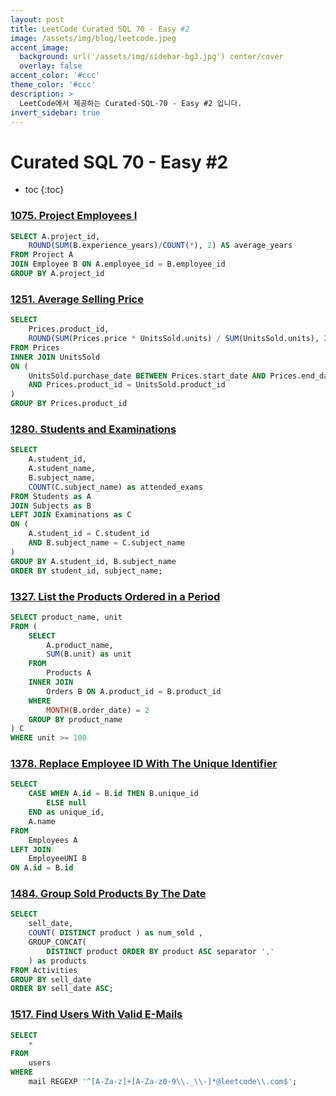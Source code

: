 ```yaml
---
layout: post
title: LeetCode Curated SQL 70 - Easy #2
image: /assets/img/blog/leetcode.jpeg
accent_image: 
  background: url('/assets/img/sidebar-bg3.jpg') center/cover
  overlay: false
accent_color: '#ccc'
theme_color: '#ccc'
description: >
  LeetCode에서 제공하는 Curated-SQL-70 - Easy #2 입니다. 
invert_sidebar: true
---
```


# Curated SQL 70 - Easy #2

* toc
{:toc}



### [1075. Project Employees I](https://leetcode.com/problems/project-employees-i/description/)
```sql
SELECT A.project_id,
    ROUND(SUM(B.experience_years)/COUNT(*), 2) AS average_years
FROM Project A
JOIN Employee B ON A.employee_id = B.employee_id
GROUP BY A.project_id
```

### [1251. Average Selling Price](https://leetcode.com/problems/average-selling-price/description/)
```sql
SELECT
    Prices.product_id, 
    ROUND(SUM(Prices.price * UnitsSold.units) / SUM(UnitsSold.units), 2) as average_price
FROM Prices
INNER JOIN UnitsSold
ON (
    UnitsSold.purchase_date BETWEEN Prices.start_date AND Prices.end_date
    AND Prices.product_id = UnitsSold.product_id 
) 
GROUP BY Prices.product_id
```

### [1280. Students and Examinations]()
```sql
SELECT 
    A.student_id,
    A.student_name,
    B.subject_name,
    COUNT(C.subject_name) as attended_exams
FROM Students as A
JOIN Subjects as B
LEFT JOIN Examinations as C
ON (
    A.student_id = C.student_id 
    AND B.subject_name = C.subject_name
)
GROUP BY A.student_id, B.subject_name
ORDER BY student_id, subject_name;
```

### [1327. List the Products Ordered in a Period](https://leetcode.com/problems/list-the-products-ordered-in-a-period/description/)
```sql
SELECT product_name, unit
FROM (
    SELECT
        A.product_name,
        SUM(B.unit) as unit
    FROM
        Products A
    INNER JOIN
        Orders B ON A.product_id = B.product_id
    WHERE 
        MONTH(B.order_date) = 2
    GROUP BY product_name
) C
WHERE unit >= 100
```

### [1378. Replace Employee ID With The Unique Identifier](https://leetcode.com/problems/replace-employee-id-with-the-unique-identifier/description/)
```sql
SELECT
    CASE WHEN A.id = B.id THEN B.unique_id
        ELSE null
    END as unique_id,
    A.name
FROM 
    Employees A
LEFT JOIN
    EmployeeUNI B
ON A.id = B.id
```

### [1484. Group Sold Products By The Date](https://leetcode.com/problems/group-sold-products-by-the-date/description/)
```sql
SELECT
    sell_date, 
    COUNT( DISTINCT product ) as num_sold ,
    GROUP_CONCAT( 
        DISTINCT product ORDER BY product ASC separator ',' 
    ) as products
FROM Activities 
GROUP BY sell_date 
ORDER BY sell_date ASC;
```

### [1517. Find Users With Valid E-Mails](https://leetcode.com/problems/find-users-with-valid-e-mails/description/)
```sql
SELECT 
    *
FROM 
    users
WHERE 
    mail REGEXP '^[A-Za-z]+[A-Za-z0-9\\._\\-]*@leetcode\\.com$';
```
